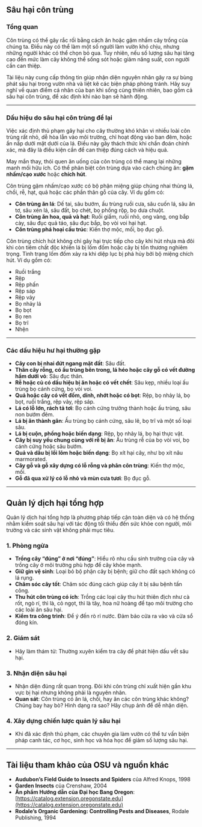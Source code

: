 ## Sâu hại côn trùng

### Tổng quan

Côn trùng có thể gây rắc rối bằng cách ăn hoặc gặm nhấm cây trồng của chúng ta. Điều này có thể làm một số người làm vườn khó chịu, nhưng những người khác có thể chọn bỏ qua. Tuy nhiên, nếu số lượng sâu hại tăng cao đến mức làm cây không thể sống sót hoặc giảm năng suất, con người cần can thiệp.

Tài liệu này cung cấp thông tin giúp nhận diện nguyên nhân gây ra sự bùng phát sâu hại trong vườn nhà và liệt kê các biện pháp phòng tránh. Hãy suy nghĩ về quan điểm cá nhân của bạn khi sống cùng thiên nhiên, bao gồm cả sâu hại côn trùng, để xác định khi nào bạn sẽ hành động.

---

### Dấu hiệu do sâu hại côn trùng để lại

Việc xác định thủ phạm gây hại cho cây thường khó khăn vì nhiều loài côn trùng rất nhỏ, dễ hòa lẫn vào môi trường, chỉ hoạt động vào ban đêm, hoặc ẩn nấp dưới mặt dưới của lá. Điều này gây thách thức khi chẩn đoán chính xác, mà đây là điều kiện cần để can thiệp đúng cách và hiệu quả.

May mắn thay, thói quen ăn uống của côn trùng có thể mang lại những manh mối hữu ích. Có thể phân biệt côn trùng dựa vào cách chúng ăn: **gặm nhấm/cạo xước** hoặc **chích hút**.


Côn trùng gặm nhấm/cạo xước có bộ phận miệng giúp chúng nhai thủng lá, chồi, rễ, hạt, quả hoặc các phần thân gỗ của cây. Ví dụ gồm có:

- **Côn trùng ăn lá**: Dế tai, sâu bướm, ấu trùng ruồi cưa, sâu cuốn lá, sâu ăn tơ, sâu xén lá, sâu đất, bọ chét, bọ phồng rộp, bọ dưa chuột.
- **Côn trùng ăn hoa, quả và hạt**: Ruồi giấm, ruồi nhỏ, ong vàng, ong bắp cày, sâu đục quả táo, sâu đục bắp, bọ vòi voi hại hạt.
- **Côn trùng phá hoại cấu trúc**: Kiến thợ mộc, mối, bọ đục gỗ.


Côn trùng chích hút không chỉ gây hại trực tiếp cho cây khi hút nhựa mà đôi khi còn tiêm chất độc khiến lá bị lốm đốm hoặc cây bị tổn thương nghiêm trọng. Tình trạng lốm đốm xảy ra khi diệp lục bị phá hủy bởi bộ miệng chích hút. Ví dụ gồm có:

- Ruồi trắng
- Rệp
- Rệp phấn
- Rệp sáp
- Rệp vảy
- Bọ nhảy lá
- Bọ bọt
- Bọ ren
- Bọ trĩ
- Nhện

---

### Các dấu hiệu hư hại thường gặp

- **Cây con bị nhai đứt ngang mặt đất**: Sâu đất.
- **Thân cây rỗng, có ấu trùng bên trong, lá héo hoặc cây gỗ có vết đường hầm dưới vỏ**: Sâu đục thân.
- **Rễ hoặc củ có dấu hiệu bị ăn hoặc có vết chết**: Sâu kẹp, nhiều loại ấu trùng bọ cánh cứng, bọ vòi voi.
- **Quả hoặc cây có vết đốm, dính, nhớt hoặc có bọt**: Rệp, bọ nhảy lá, bọ bọt, ruồi trắng, rệp vảy, rệp sáp.
- **Lá có lỗ lớn, rách tả tơi**: Bọ cánh cứng trưởng thành hoặc ấu trùng, sâu non bướm đêm.
- **Lá bị ăn thành gân**: Ấu trùng bọ cánh cứng, sâu lê, bọ trĩ và một số loại sâu.
- **Lá bị cuộn, phồng hoặc biến dạng**: Rệp, bọ nhảy lá, bọ hại thực vật.
- **Cây bị suy yếu chung cùng với rễ bị ăn**: Ấu trùng rễ của bọ vòi voi, bọ cánh cứng hoặc sâu bướm.
- **Quả và dâu bị lồi lõm hoặc biến dạng**: Bọ xít hại cây, như bọ xít nâu marmorated.
- **Cây gỗ và gỗ xây dựng có lỗ rỗng và phân côn trùng**: Kiến thợ mộc, mối.
- **Gỗ đã qua xử lý có lỗ nhỏ và mùn cưa tươi**: Bọ đục gỗ.

---

## Quản lý dịch hại tổng hợp

Quản lý dịch hại tổng hợp là phương pháp tiếp cận toàn diện và có hệ thống nhằm kiểm soát sâu hại với tác động tối thiểu đến sức khỏe con người, môi trường và các sinh vật không phải mục tiêu.

### 1. Phòng ngừa

- **Trồng cây “đúng” ở nơi “đúng”**: Hiểu rõ nhu cầu sinh trưởng của cây và trồng cây ở môi trường phù hợp để cây khỏe mạnh.
- **Giữ gìn vệ sinh**: Loại bỏ bộ phận cây bị bệnh; giữ cho đất sạch không có lá rụng.
- **Chăm sóc cây tốt**: Chăm sóc đúng cách giúp cây ít bị sâu bệnh tấn công.
- **Thu hút côn trùng có ích**: Trồng các loại cây thu hút thiên địch như cà rốt, ngò rí, thì là, cỏ ngọt, thì là tây, hoa nữ hoàng để tạo môi trường cho các loài ăn sâu hại.
- **Kiểm tra công trình**: Để ý đến rò rỉ nước. Đảm bảo cửa ra vào và cửa sổ đóng kín.

### 2. Giám sát

- Hãy làm thám tử: Thường xuyên kiểm tra cây để phát hiện dấu vết sâu hại.

### 3. Nhận diện sâu hại

- Nhận diện đúng rất quan trọng. Đôi khi côn trùng chỉ xuất hiện gần khu vực bị hại nhưng không phải là nguyên nhân.
- **Quan sát**: Côn trùng có ăn lá, chồi, hay ăn các côn trùng khác không? Chúng bay hay bò? Hình dạng ra sao? Hãy chụp ảnh để dễ nhận diện.

### 4. Xây dựng chiến lược quản lý sâu hại

- Khi đã xác định thủ phạm, các chuyên gia làm vườn có thể tư vấn biện pháp canh tác, cơ học, sinh học và hóa học để giảm số lượng sâu hại.

---

## Tài liệu tham khảo của OSU và nguồn khác

- **Audubon’s Field Guide to Insects and Spiders** của Alfred Knops, 1998
- **Garden Insects** của Crenshaw, 2004
- **Ấn phẩm Hướng dẫn của Đại học Bang Oregon**: [https://catalog.extension.oregonstate.edu](https://catalog.extension.oregonstate.edu)
- **Rodale’s Organic Gardening: Controlling Pests and Diseases**, Rodale Publishing, 1994
